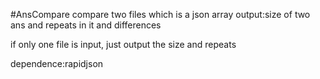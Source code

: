 #AnsCompare
compare two files which is a json array
output:size of two ans and repeats in it and differences


if only one file is input, just output the size and repeats


dependence:rapidjson
